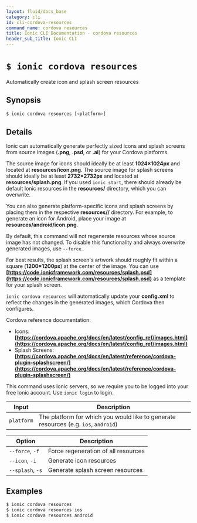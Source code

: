 ```yaml
---
layout: fluid/docs_base
category: cli
id: cli-cordova-resources
command_name: cordova resources
title: Ionic CLI Documentation - cordova resources
header_sub_title: Ionic CLI
---
```


# `$ ionic cordova resources`

Automatically create icon and splash screen resources
## Synopsis

```bash
$ ionic cordova resources [<platform>]
```
  
## Details

Ionic can automatically generate perfectly sized icons and splash screens from source images (**.png**, **.psd**, or **.ai**) for your Cordova platforms.

The source image for icons should ideally be at least **1024×1024px** and located at **resources/icon.png**. The source image for splash screens should ideally be at least **2732×2732px** and located at **resources/splash.png**. If you used `ionic start`, there should already be default Ionic resources in the **resources/** directory, which you can overwrite.

You can also generate platform-specific icons and splash screens by placing them in the respective **resources/<platform>/** directory. For example, to generate an icon for Android, place your image at **resources/android/icon.png**.

By default, this command will not regenerate resources whose source image has not changed. To disable this functionality and always overwrite generated images, use `--force`.

For best results, the splash screen's artwork should roughly fit within a square (**1200×1200px**) at the center of the image. You can use **[https://code.ionicframework.com/resources/splash.psd](https://code.ionicframework.com/resources/splash.psd)** as a template for your splash screen.

`ionic cordova resources` will automatically update your **config.xml** to reflect the changes in the generated images, which Cordova then configures.

Cordova reference documentation:
- Icons: **[https://cordova.apache.org/docs/en/latest/config_ref/images.html](https://cordova.apache.org/docs/en/latest/config_ref/images.html)**
- Splash Screens: **[https://cordova.apache.org/docs/en/latest/reference/cordova-plugin-splashscreen/](https://cordova.apache.org/docs/en/latest/reference/cordova-plugin-splashscreen/)**

This command uses Ionic servers, so we require you to be logged into your free Ionic account. Use `ionic login` to login.


Input | Description
----- | ----------
`platform` | The platform for which you would like to generate resources (e.g. `ios`, `android`)


Option | Description
------ | ----------
`--force`, `-f` | Force regeneration of all resources
`--icon`, `-i` | Generate icon resources
`--splash`, `-s` | Generate splash screen resources

## Examples

```bash
$ ionic cordova resources 
$ ionic cordova resources ios
$ ionic cordova resources android
```

